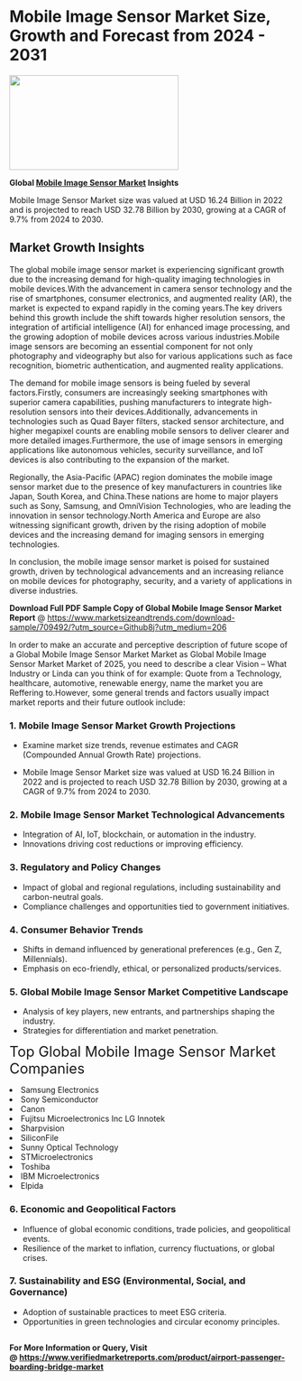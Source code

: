 <H1>Mobile Image Sensor Market Size, Growth and Forecast from 2024 - 2031</H1><img class="aligncenter size-medium wp-image-584254" src="https://thirdeyenews.in/wp-content/uploads/2024/09/Global-Market-Research-300x168.jpeg" alt="" width="300" height="168" /><p><strong>Global&nbsp;<a href="https://www.marketsizeandtrends.com/download-sample/709492/?utm_source=Github8j?utm_medium=206">Mobile Image Sensor Market</a> Insights</strong></p><p>Mobile Image Sensor Market size was valued at USD 16.24 Billion in 2022 and is projected to reach USD 32.78 Billion by 2030, growing at a CAGR of 9.7% from 2024 to 2030.</p><p><h2>Market Growth Insights</h2> <p>The global mobile image sensor market is experiencing significant growth due to the increasing demand for high-quality imaging technologies in mobile devices.With the advancement in camera sensor technology and the rise of smartphones, consumer electronics, and augmented reality (AR), the market is expected to expand rapidly in the coming years.The key drivers behind this growth include the shift towards higher resolution sensors, the integration of artificial intelligence (AI) for enhanced image processing, and the growing adoption of mobile devices across various industries.Mobile image sensors are becoming an essential component for not only photography and videography but also for various applications such as face recognition, biometric authentication, and augmented reality applications.</p> <p>The demand for mobile image sensors is being fueled by several factors.Firstly, consumers are increasingly seeking smartphones with superior camera capabilities, pushing manufacturers to integrate high-resolution sensors into their devices.Additionally, advancements in technologies such as Quad Bayer filters, stacked sensor architecture, and higher megapixel counts are enabling mobile sensors to deliver clearer and more detailed images.Furthermore, the use of image sensors in emerging applications like autonomous vehicles, security surveillance, and IoT devices is also contributing to the expansion of the market.</p> <p>Regionally, the Asia-Pacific (APAC) region dominates the mobile image sensor market due to the presence of key manufacturers in countries like Japan, South Korea, and China.These nations are home to major players such as Sony, Samsung, and OmniVision Technologies, who are leading the innovation in sensor technology.North America and Europe are also witnessing significant growth, driven by the rising adoption of mobile devices and the increasing demand for imaging sensors in emerging technologies.</p> <p>In conclusion, the mobile image sensor market is poised for sustained growth, driven by technological advancements and an increasing reliance on mobile devices for photography, security, and a variety of applications in diverse industries.</p> <p><span class=""><strong>Download Full PDF Sample Copy of Global Mobile Image Sensor Market Report</strong> @ <a href="https://www.marketsizeandtrends.com/download-sample/709492/?utm_source=Github8j?utm_medium=206" target="_blank">https://www.marketsizeandtrends.com/download-sample/709492/?utm_source=Github8j?utm_medium=206</a></span></p><p>In order to make an accurate and perceptive description of future scope of a Global&nbsp;Mobile Image Sensor Market Market as Global&nbsp;Mobile Image Sensor Market Market of 2025, you need to describe a clear Vision &ndash; What Industry or Linda can you think of for example: Quote from a Technology, healthcare, automotive, renewable energy, name the market you are Reffering to.However, some general trends and factors usually impact market reports and their future outlook include:</p><h3>1.&nbsp;<strong>Mobile Image Sensor Market Growth Projections</strong></h3><ul><li>Examine market size trends, revenue estimates and CAGR (Compounded Annual Growth Rate) projections.</li><li><p>Mobile Image Sensor Market size was valued at USD 16.24 Billion in 2022 and is projected to reach USD 32.78 Billion by 2030, growing at a CAGR of 9.7% from 2024 to 2030.</p></li></ul><h3>2.&nbsp;<strong>Mobile Image Sensor Market Technological Advancements</strong></h3><ul><li>Integration of AI, IoT, blockchain, or automation in the industry.</li><li>Innovations driving cost reductions or improving efficiency.</li></ul><h3>3.&nbsp;<strong>Regulatory and Policy Changes</strong></h3><ul><li>Impact of global and regional regulations, including sustainability and carbon-neutral goals.</li><li>Compliance challenges and opportunities tied to government initiatives.</li></ul><h3>4.&nbsp;<strong>Consumer Behavior Trends</strong></h3><ul><li>Shifts in demand influenced by generational preferences (e.g., Gen Z, Millennials).</li><li>Emphasis on eco-friendly, ethical, or personalized products/services.</li></ul><h3>5.&nbsp;<strong>Global Mobile Image Sensor Market Competitive Landscape</strong></h3><ul><li>Analysis of key players, new entrants, and partnerships shaping the industry.</li><li>Strategies for differentiation and market penetration.</li></ul><p data-pm-slice="1 1 []"><span style="color: inherit; font-family: inherit; font-size: 25px;">Top Global Mobile Image Sensor Market Companies</span></p><div class="" data-test-id=""><p><li>Samsung Electronics</li><li> Sony Semiconductor</li><li> Canon</li><li> Fujitsu Microelectronics Inc LG Innotek</li><li> Sharpvision</li><li> SiliconFile</li><li> Sunny Optical Technology</li><li> STMicroelectronics</li><li> Toshiba</li><li> IBM Microelectronics</li><li> Elpida</li></p></div><h3>6.&nbsp;<strong>Economic and Geopolitical Factors</strong></h3><ul><li>Influence of global economic conditions, trade policies, and geopolitical events.</li><li>Resilience of the market to inflation, currency fluctuations, or global crises.</li></ul><h3>7.&nbsp;<strong>Sustainability and ESG (Environmental, Social, and Governance)</strong></h3><ul><li>Adoption of sustainable practices to meet ESG criteria.</li><li>Opportunities in green technologies and circular economy principles.</li></ul><h2><strong style="font-size: 14px;">For More Information or Query, Visit @&nbsp;</strong><a style="background-color: #ffffff; font-size: 14px;" href="https://www.marketsizeandtrends.com/report/mobile-image-sensor-market/" target="_blank">https://www.verifiedmarketreports.com/product/airport-passenger-boarding-bridge-market</a></h2>